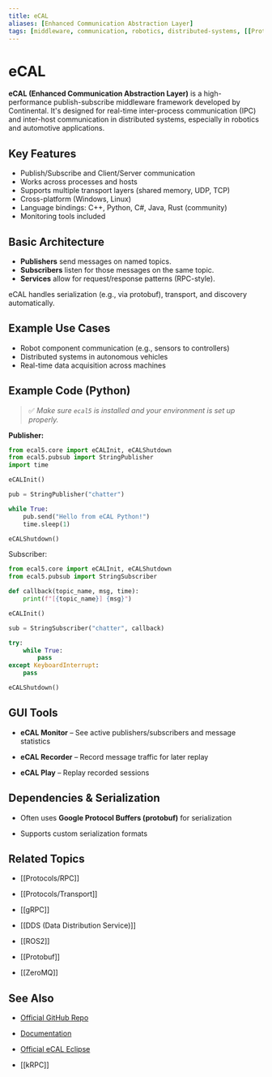 ```yaml
---
title: eCAL
aliases: [Enhanced Communication Abstraction Layer]
tags: [middleware, communication, robotics, distributed-systems, [[Protocols/Transport]], [[RPC]]]
---
```


# eCAL

**eCAL (Enhanced Communication Abstraction Layer)** is a high-performance publish-subscribe middleware framework developed by Continental. It's designed for real-time inter-process communication (IPC) and inter-host communication in distributed systems, especially in robotics and automotive applications.

## Key Features

- Publish/Subscribe and Client/Server communication
- Works across processes and hosts
- Supports multiple transport layers (shared memory, UDP, TCP)
- Cross-platform (Windows, Linux)
- Language bindings: C++, Python, C#, Java, Rust (community)
- Monitoring tools included

## Basic Architecture

- **Publishers** send messages on named topics.
- **Subscribers** listen for those messages on the same topic.
- **Services** allow for request/response patterns (RPC-style).

eCAL handles serialization (e.g., via protobuf), transport, and discovery automatically.

## Example Use Cases

- Robot component communication (e.g., sensors to controllers)
- Distributed systems in autonomous vehicles
- Real-time data acquisition across machines

## Example Code (Python)

> ✅ *Make sure `ecal5` is installed and your environment is set up properly.*

**Publisher:**

```python
from ecal5.core import eCALInit, eCALShutdown
from ecal5.pubsub import StringPublisher
import time

eCALInit()

pub = StringPublisher("chatter")

while True:
    pub.send("Hello from eCAL Python!")
    time.sleep(1)

eCALShutdown()
```

Subscriber:

```python
from ecal5.core import eCALInit, eCALShutdown
from ecal5.pubsub import StringSubscriber

def callback(topic_name, msg, time):
    print(f"[{topic_name}] {msg}")

eCALInit()

sub = StringSubscriber("chatter", callback)

try:
    while True:
        pass
except KeyboardInterrupt:
    pass

eCALShutdown()
```

## GUI Tools

- **eCAL Monitor** – See active publishers/subscribers and message statistics
    
- **eCAL Recorder** – Record message traffic for later replay
    
- **eCAL Play** – Replay recorded sessions
    

## Dependencies & Serialization

- Often uses **Google Protocol Buffers (protobuf)** for serialization
    
- Supports custom serialization formats
    

## Related Topics

- [[Protocols/RPC]]
    
- [[Protocols/Transport]]
    
- [[gRPC]]
    
- [[DDS (Data Distribution Service)]]
    
- [[ROS2]]
    
- [[Protobuf]]
    
- [[ZeroMQ]]
    

## See Also

- [Official GitHub Repo](https://github.com/eclipse-ecal/ecal)
    
- [Documentation](https://ecal.io/)

- [Official eCAL Eclipse](https://eclipse-ecal.github.io/ecal/stable/index.html)
    
- [[kRPC]]
